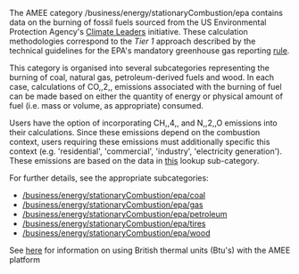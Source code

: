 The AMEE category /business/energy/stationaryCombustion/epa contains
data on the burning of fossil fuels sourced from the US Environmental
Protection Agency's [Climate Leaders](Climate_Leaders) initiative. These
calculation methodologies correspond to the *Tier 1* approach described
by the technical guidelines for the EPA's mandatory greenhouse gas
reporting
[rule](http://www.epa.gov/climatechange/emissions/ghgrulemaking.html).

This category is organised into several subcategories representing the
burning of coal, natural gas, petroleum-derived fuels and wood. In each
case, calculations of CO,,2,, emissions associated with the burning of
fuel can be made based on either the quantity of energy or physical
amount of fuel (i.e. mass or volume, as appropriate) consumed.

Users have the option of incorporating CH,,4,, and N,,2,,O emissions
into their calculations. Since these emissions depend on the combustion
context, users requiring these emissions must additionally specific this
context (e.g. 'residential', 'commercial', 'industry', 'electricity
generation'). These emissions are based on the data in
[this](CH4_and_N20_emissions_from_stationary_combustion) lookup
sub-category.

For further details, see the appropriate subcategories:

  - [/business/energy/stationaryCombustion/epa/coal](EPA_Stationary_combustion_of_coal)
  - [/business/energy/stationaryCombustion/epa/gas](EPA_Stationary_combustion_of_gas)
  - [/business/energy/stationaryCombustion/epa/petroleum](EPA_Stationary_combustion_of_petroleum_derived_fuels)
  - [/business/energy/stationaryCombustion/epa/tires](EPA_Stationary_combustion_of_tires)
  - [/business/energy/stationaryCombustion/epa/wood](EPA_Stationary_combustion_of_wood)

See [here](British_thermal_units) for information on using British
thermal units (Btu's) with the AMEE platform
